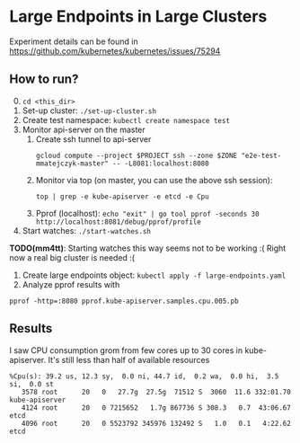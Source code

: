 # Large Endpoints in Large Clusters

Experiment details can be found in https://github.com/kubernetes/kubernetes/issues/75294

## How to run?

0. `cd <this_dir>`
1. Set-up cluster: `./set-up-cluster.sh`
1. Create test namespace: `kubectl create namespace test`
1. Monitor api-server on the master
    1. Create ssh tunnel to api-server 
        ```
        gcloud compute --project $PROJECT ssh --zone $ZONE "e2e-test-mmatejczyk-master" -- -L8081:localhost:8080
        ```
    2. Monitor via top (on master, you can use the above ssh session): 
       ```
       top | grep -e kube-apiserver -e etcd -e Cpu
       ```
    3. Pprof (localhost): `echo "exit" | go tool pprof -seconds 30 http://localhost:8081/debug/pprof/profile` 
1. Start watches:  `./start-watches.sh` 
 
  **TODO(mm4tt)**: Starting watches this way seems not to be working :( Right now a real big cluster is needed :(
1. Create large endpoints object: `kubectl apply -f large-endpoints.yaml`
1. Analyze pprof results with 
```
pprof -http=:8080 pprof.kube-apiserver.samples.cpu.005.pb
``` 
 

## Results

I saw CPU consumption grom from few cores up to 30 cores in kube-apiserver. It's still less than half of available resources
```
%Cpu(s): 39.2 us, 12.3 sy,  0.0 ni, 44.7 id,  0.2 wa,  0.0 hi,  3.5 si,  0.0 st
   3578 root      20   0   27.7g  27.5g  71512 S  3060  11.6 332:01.70 kube-apiserver                                                                                                                                                                                                     
   4124 root      20   0 7215652   1.7g 867736 S 308.3   0.7  43:06.67 etcd                                                                                                                                                                                                               
   4096 root      20   0 5523792 345976 132492 S   1.0   0.1   4:22.62 etcd  
``` 
